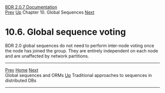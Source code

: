   [BDR 2.0.7 Documentation](README.md)                                                                                                                       
  [Prev](global-sequences-orms.md "Global sequences and ORMs")   [Up](global-sequences.md)    Chapter 10. Global Sequences    [Next](global-sequences-alternatives.md "Traditional approaches to sequences in distributed DBs")  


# 10.6. Global sequence voting

BDR 2.0 global sequences do not need to perform inter-node voting once
the node has joined the group. They are entirely independent on each
node and are unaffected by network partitions.



  --------------------------------------------------- -------------------------------------------- -----------------------------------------------------------
  [Prev](global-sequences-orms.md)        [Home](README.md)         [Next](global-sequences-alternatives.md)  
  Global sequences and ORMs                            [Up](global-sequences.md)       Traditional approaches to sequences in distributed DBs
  --------------------------------------------------- -------------------------------------------- -----------------------------------------------------------
